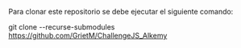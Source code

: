 Para clonar este repositorio se debe ejecutar el siguiente comando:

git clone --recurse-submodules https://github.com/GrietM/ChallengeJS_Alkemy
